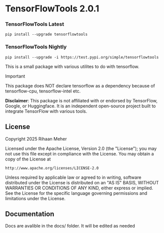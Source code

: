 # TensorFlowTools 2.0.1

### TensorFlowTools Latest

    pip install --upgrade tensorflowtools

### TensorFlowTools Nightly

    pip install --upgrade -i https://test.pypi.org/simple/tensorflowtools

This is a small package with various utilites to do with tensorflow.

> [!IMPORTANT]  
> This package does NOT declare tensorflow as a dependency because of tensorflow-cpu, tensorflow-intel etc.

**Disclaimer**: This package is not affiliated with or endorsed by TensorFlow, Google, or Huggingface. It is an independent open-source project built to integrate TensorFlow with various tools.

## License

Copyright 2025 Rihaan Meher

Licensed under the Apache License, Version 2.0 (the "License");
you may not use this file except in compliance with the License.
You may obtain a copy of the License at

    http://www.apache.org/licenses/LICENSE-2.0

Unless required by applicable law or agreed to in writing, software
distributed under the License is distributed on an "AS IS" BASIS,
WITHOUT WARRANTIES OR CONDITIONS OF ANY KIND, either express or implied.
See the License for the specific language governing permissions and
limitations under the License.

## Documentation

Docs are avalible in the docs/ folder. It will be edited as needed